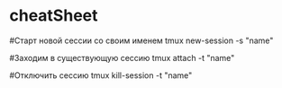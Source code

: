 # cheatSheet
#Старт новой сессии со своим именем
tmux new-session -s "name"
 
 
#Заходим в существующую сессию
tmux attach -t "name"
 
#Отключить сессию
tmux kill-session -t "name"
